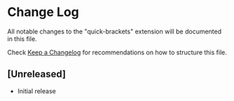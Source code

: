 # Change Log

All notable changes to the "quick-brackets" extension will be documented in this file.

Check [Keep a Changelog](http://keepachangelog.com/) for recommendations on how to structure this file.

## [Unreleased]

- Initial release